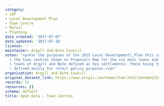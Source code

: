 ```yaml
---
category:
- LDP
- Local Development Plan
- Town Centre
- Retail
- Planning
date_created: '2017-07-07'
date_updated: '2017-07-18'
license: ''
maintainer: Argyll and Bute Council
notes: "<p>For the purposes of the 2015 Local Development\_Plan this corresponds to\
  \ the town centres shown on Proposals Map for the six main towns and the five small\
  \ towns of Argyll and Bute defined as key settlements; these being town centres\
  \ defined mainly for retail policy purposes.</p>"
organization: Argyll and Bute Council
original_dataset_link: https://www.arcgis.com/home/item.html?id=6de225e222ac44ef8c5c4be38d168917
records: 22
resources: []
schema: default
title: Open Data - Town Centres
---
```

